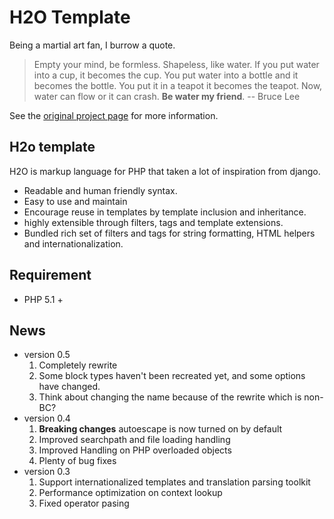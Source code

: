 H2O Template
===
Being a martial art fan, I burrow a quote.

>Empty your mind, be formless. Shapeless, like water. If you put water into a cup, it becomes the cup. You put water into a bottle and it becomes the bottle. You put it in a teapot it becomes the teapot. Now, water can flow or it can crash. **Be water my friend**. -- Bruce Lee

See the [original project page][1] for more information.

 [1]:http://github.com/speedmax/h2o-php

H2o template
------------------------
H2O is markup language for PHP that taken a lot of inspiration from django.

 * Readable and human friendly syntax.
 * Easy to use and maintain
 * Encourage reuse in templates by template inclusion and inheritance.
 * highly extensible through filters, tags and template extensions.
 * Bundled rich set of filters and tags for string formatting, HTML helpers and 
   internationalization. 


Requirement
------------------------

 - PHP 5.1 +


News
------------------------

 - version 0.5
   1. Completely rewrite
   2. Some block types haven't been recreated yet, and some options have changed.
   3. Think about changing the name because of the rewrite which is non-BC?
 - version 0.4 
   1. **Breaking changes** autoescape is now turned on by default
   2. Improved searchpath and file loading handling
   3. Improved Handling on PHP overloaded objects
   4. Plenty of bug fixes
 - version 0.3
   1. Support internationalized templates and translation parsing toolkit
   2. Performance optimization on context lookup
   3. Fixed operator pasing

